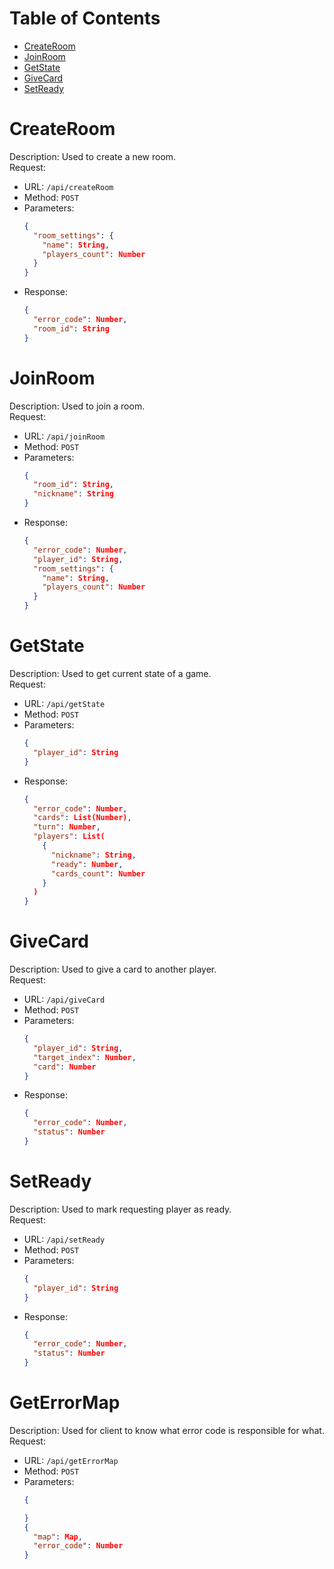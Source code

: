# Table of Contents

- [CreateRoom](#createroom)
- [JoinRoom](#joinroom)
- [GetState](#getstate)
- [GiveCard](#givecard)
- [SetReady](#setready)

# CreateRoom
Description: Used to create a new room. <br>
Request:
  - URL: `/api/createRoom`
  - Method: `POST`
  - Parameters:
    ```json
    {
      "room_settings": {
        "name": String,
        "players_count": Number
      }
    }
    ```
  - Response:
    ```json
    {
      "error_code": Number,
      "room_id": String
    }
    ```

# JoinRoom
Description: Used to join a room. <br>
Request:
  - URL: `/api/joinRoom`
  - Method: `POST`
  - Parameters:
    ```json
    {
      "room_id": String,
      "nickname": String
    }
    ```
  - Response:
    ```json
    {
      "error_code": Number,
      "player_id": String,
      "room_settings": {
        "name": String,
        "players_count": Number
      }
    }
    ```

# GetState
Description: Used to get current state of a game. <br>
Request:
  - URL: `/api/getState`
  - Method: `POST`
  - Parameters:
    ```json
    {
      "player_id": String
    }
    ```
  - Response:
    ```json
    {
      "error_code": Number,
      "cards": List(Number),
      "turn": Number,
      "players": List(
        {
          "nickname": String,
          "ready": Number,
          "cards_count": Number
        }
      )
    }
    ```

# GiveCard
Description: Used to give a card to another player. <br>
Request:
  - URL: `/api/giveCard`
  - Method: `POST`
  - Parameters:
    ```json
    {
      "player_id": String,
      "target_index": Number,
      "card": Number
    }
    ```
  - Response:
    ```json
    {
      "error_code": Number,
      "status": Number
    }
    ```

# SetReady
Description: Used to mark requesting player as ready. <br>
Request:
  - URL: `/api/setReady`
  - Method: `POST`
  - Parameters:
    ```json
    {
      "player_id": String
    }
    ```
  - Response:
    ```json
    {
      "error_code": Number,
      "status": Number
    }
    ```

# GetErrorMap
Description: Used for client to know what error code is responsible for what. <br>
Request:
  - URL: `/api/getErrorMap`
  - Method: `POST`
  - Parameters:
    ```json
    {

    }
    {
      "map": Map,
      "error_code": Number
    }
    ```
